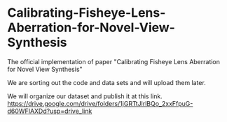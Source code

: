 # Calibrating-Fisheye-Lens-Aberration-for-Novel-View-Synthesis
The official implementation of paper "Calibrating Fisheye Lens Aberration for Novel View Synthesis"

We are sorting out the code and data sets and will upload them later.

We will organize our dataset and publish it at this link. https://drive.google.com/drive/folders/1jGRTtJlrlBQo_2xxFfpuG-d60WFIAXDd?usp=drive_link
